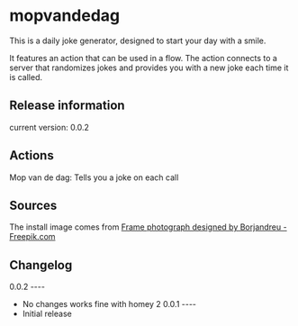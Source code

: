 # mopvandedag

This is a daily joke generator, designed to start your day with a smile.

It features an action that can be used in a flow.
The action connects to a server that randomizes jokes and provides you with a new joke each time it is called.

## Release information
current version: 0.0.2

## Actions

Mop van de dag:
Tells you a joke on each call

## Sources
The install image comes from
<a href="http://www.freepik.com/free-photos-vectors/frame">Frame photograph designed by Borjandreu - Freepik.com</a>


## Changelog
0.0.2 ----
* No changes works fine with homey 2
0.0.1 ----
* Initial release

